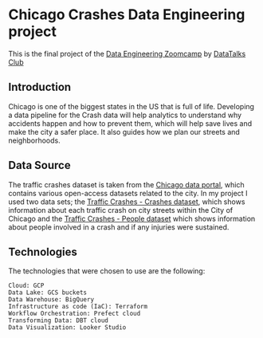 # Chicago Crashes Data Engineering project
This is the final project of the [Data Engineering Zoomcamp](https://github.com/DataTalksClub/data-engineering-zoomcamp) by [DataTalks Club](https://datatalks.club)

## Introduction

Chicago is one of the biggest states in the US that is full of life. Developing a data pipeline for the Crash data will help analytics to understand why accidents 
happen and how to prevent them, which will help save lives and make the city a safer place. It also guides how we plan our streets and neighborhoods.

## Data Source
The traffic crashes dataset is taken from the [Chicago data portal](https://data.cityofchicago.org/browse?limitTo=datasets), which contains various open-access datasets related to the city.
In my project I used two data sets; the [Traffic Crashes - Crashes dataset](https://data.cityofchicago.org/Transportation/Traffic-Crashes-Crashes/85ca-t3if), which shows information about each traffic crash on city streets within the City of Chicago and
the [Traffic Crashes - People dataset](https://data.cityofchicago.org/Transportation/Traffic-Crashes-People/u6pd-qa9d) which shows information about people involved in a crash and if any injuries were sustained.


## Technologies
The technologies that were chosen to use are the following:

    Cloud: GCP
    Data Lake: GCS buckets
    Data Warehouse: BigQuery
    Infrastructure as code (IaC): Terraform
    Workflow Orchestration: Prefect cloud
    Transforming Data: DBT cloud
    Data Visualization: Looker Studio
    
